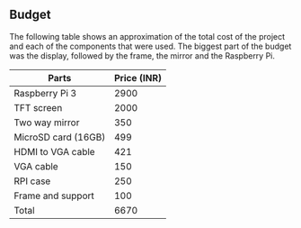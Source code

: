 ## Budget
The following table shows an approximation of the total cost of the project and each of the components that were used. The biggest part of the budget was the display, followed by the frame, the mirror and the Raspberry Pi.

| Parts | Price (INR) |
| -- | -- |
| Raspberry Pi 3 | 2900 |
| TFT screen | 2000 |
| Two way mirror | 350 |
| MicroSD card (16GB)| 499 |
| HDMI to VGA cable | 421 |
| VGA cable | 150 |
| RPI case| 250 |
| Frame and support| 100 |
| Total | 6670 |

